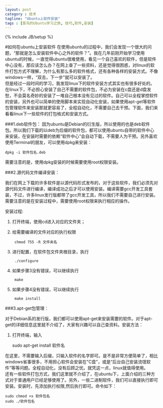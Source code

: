 ```yaml
---
layout: post
category : 技术
tagline: "Ubuntu上软件安装"
tags : [菜鸟的Ubuntu学习之旅, 技巧,软件,安装]
---
```

{% include JB/setup %}

#如何在ubuntu上安装软件 
在使用ubuntu的过程中，我们会发现一个很大的问题，“那就是怎么安装软件中心之外的软件？”。我在几年前刚开始学习使用ubuntu的时候，一直觉得ubuntu很难使用，看见一个自己喜欢的软件，但是软件中心没有，那应该怎么办？在网上查了一些资料，还是觉得很困惑，对linux的软件打包方式不理解，为什么有那么多的软件格式，还有各种各样的安装方式。不像windows一样，“双击，下一步"就可以安装了。    
但是经过一段时间的学习，我发现linux下的软件安装方式其实也有很多好处的。在linux下，不必担心安装了自己不需要的软件包，不必为安装在c盘还是d盘发愁，不会莫名奇妙的安装了一堆自己根本没有见过的软件。自己可以全程掌控软件的安装，另外也可以简单的使用脚本来实现自动化安装，如果使用apt-get等软件包管理软件来安装那就更容易了，全程自动化，不需要自己去干预。下面，我们来看看linux下一些软件的打包格式和安装方式。

###1.deb软件包：
因为ubuntu是Debian的衍生版，所以使用的也是deb软件包。所以我们下载的以deb为后缀的软件包，都可以使用ubuntu自带的软件中心来安装，在安装时需要的依赖“软件中心”会自动下载，不需要人为干预。另外喜欢使用Terminal的朋友，可以使用dpkg来安装：

	dpkg -i 软件包名.deb 
    
需要注意的是，使用dpkg安装的时候需要使用root权限安装。

###2.源代码文件编译安装：

我们在网上下载的许多软件是以源代码形式发布的，对于这些软件，我们必须先对源代码文件进行编译，编译成功之后才可以使用安装。编译需要gcc开发工具套装，不过，许多linux发行版都带了gcc开发工具，所以我们不需要自己进行安装。需要注意的是在安装过程中，需要使用root权限来执行相应的操作。

安装过程:   

1. 打开终端，使用cd进入对应的文件夹； 
2. 给需要编译的文件对应的执行权限
 
		chmod 755 -R 文件夹名 
        
3. 进行配置，在软件包文件夹根目录，执行

		./configure 
        
4. 如果步骤3没有错误，可以继续执行

		make  
        
5. 如果步骤4没有错误，可以继续执行

		make install  
		
###3.apt-get包管理：

对于Debian系的发行版，我们都可以使用apt-get来安装需要的软件。对于apt-get的详细信息这里就不介绍了，大家有兴趣可以自己查资料。安装方法：   
1. 打开终端，输入

	sudo apt-get install 软件名 
    
在这里，不需要输入后缀，只输入软件的名字即可。是不是非常方便简单了，相比windows省事很多，不用担心软件会安装在"C盘"，或是“后台自己安装流氓软件”等等问题。全程自动化，没有后顾之忧。就凭这一点，linux就值得使用。   
还有一些软件打包方式，我们这里就不介绍了，在ubuntu下，上面介绍的三种方式对于普通用户已经足够使用了。另外，一些二进制软件，我们可以直接执行即可安装。安装时，先添加执行权限,然后执行即可。命令如下：

    sudo chmod +x 软件包名  
    sudo ./软件包名  